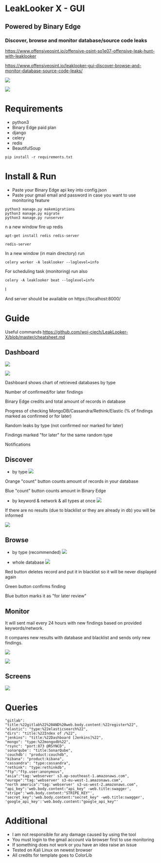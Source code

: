 # LeakLooker X - GUI
## Powered by Binary Edge

### Discover, browse and monitor database/source code leaks

https://www.offensiveosint.io/offensive-osint-so1e07-offensive-leak-hunt-with-leaklooker

https://www.offensiveosint.io/leaklooker-gui-discover-browse-and-monitor-database-source-code-leaks/

![](https://www.offensiveosint.io/content/images/2020/06/LL-1.jpg)


![](https://www.offensiveosint.io/content/images/2020/06/types.jpg)

# Requirements
- python3
- Binary Edge paid plan
- django
- celery
- redis
- BeautifulSoup

~~~
pip install -r requirements.txt
~~~ 

# Install & Run
- Paste your Binary Edge api key into config.json
- Paste your gmail email and password in case you want to use monitoring feature
```
python3 manage.py makemigrations
python3 manage.py migrate
python3 manage.py runserver
```

n a new window fire up redis 

```apt-get install redis redis-server```

```redis-server```

In a new window (in main directory) run 

```celery worker -A leaklooker --loglevel=info```

For scheduling task (monitoring) run also 

```celery -A leaklooker beat --loglevel=info```

I

And server should be available on https://localhost:8000/

# Guide

Useful commands https://github.com/woj-ciech/LeakLooker-X/blob/master/cheatsheet.md

## Dashboard
![](https://i.imgur.com/IlVRBW1.jpg)

![](https://i.imgur.com/a4vuOZA.jpg)

Dashboard shows chart of retrieved databases by type

Number of confirmed/for later findings 

Binary Edge credits and total amount of records in database

Progress of checking MongoDB/Cassandra/Rethink/Elastic (% of findings marked as confirmed or for later)

Random leaks by type (not confirmed nor marked for later)

Findings marked "for later" for the same random type

Notifications

## Discover
- by type
![](https://i.imgur.com/8AMhN67.jpg)

Orange "count" button counts amount of records in your database

Blue "count" button counts amount in Binary Edge

- by keyword & network & all types at once
![](https://i.imgur.com/Hxnp7ZT.jpg)

If there are no results (due to blacklist or they are already in db) you will be informed

![](https://i.imgur.com/sTwXFCq.jpg)

## Browse
- by type (recommended)
![](https://i.imgur.com/959Qja5.jpg)

- whole database
![](https://i.imgur.com/93xseqb.jpg)

Red button deletes record and put it in blacklist so it will be never displayed again

Green button confirms finding

Blue button marks it as "for later review"

## Monitor

It will sent mail every 24 hours with new findings based on provided keywords/network.

It compares new results with database and blacklist and sends only new findings.

![](https://i.imgur.com/Ohws6rn.jpg)

![](https://i.imgur.com/lzzat3a.jpg)

## Screens
![](https://www.offensiveosint.io/content/images/2020/06/peek1-1.gif)



# Queries
```
"gitlab": "title:%22gitlab%22%20AND%20web.body.content:%22register%22",
"elastic": "type:%22elasticsearch%22",
"dirs": "title:%22Index of /%22",
"jenkins": "title:%22Dashboard [Jenkins]%22",
"mongo": "type:%22mongodb%22",
"rsync": "port:873 @RSYNCD",
'sonarqube': "title:SonarQube",
'couchdb': "product:couchdb",
"kibana": "product:kibana",
"cassandra": "type:cassandra",
"rethink": "type:rethinkdb",
"ftp":"ftp.user:anonymous",
"asia":"tag:'webserver' s3.ap-southeast-1.amazonaws.com",
"europe":"tag:'webserver' s3-eu-west-1.amazonaws.com",
"north america":"tag:'webserver' s3-us-west-2.amazonaws.com",
"api_key":'web.body.content:"api_key" -web.title:swagger',
"stripe":'web.body.content:"STRIPE_KEY"',
"secret_key":'web.body.content:"secret_key" -web.title:swagger',
'google_api_key':'web.body.content:"google_api_key"'
```

# Additional
- I am not responsible for any damage caused by using the tool
- You must login to the gmail account via browser first to use monitoring
- If something does not work or you have an idea raise an issue
- Tested on Kali Linux on newest browser
- All credits for template goes to ColorLib
